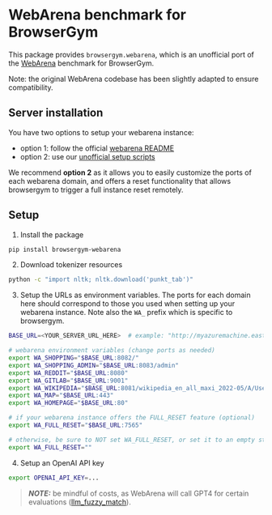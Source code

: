 # WebArena benchmark for BrowserGym

This package provides `browsergym.webarena`, which is an unofficial port of the [WebArena](https://webarena.dev/) benchmark for BrowserGym.

Note: the original WebArena codebase has been slightly adapted to ensure compatibility.

## Server installation

You have two options to setup your webarena instance:
 - option 1: follow the official [webarena README](https://github.com/web-arena-x/webarena/blob/main/environment_docker/README.md)
 - option 2: use our [unofficial setup scripts](https://github.com/gasse/webarena-setup/tree/main/webarena)

We recommend **option 2** as it allows you to easily customize the ports of each webarena domain, and offers a reset functionality that allows browsergym to trigger a full instance reset remotely.

## Setup

1. Install the package
```sh
pip install browsergym-webarena
```

2. Download tokenizer resources
```sh
python -c "import nltk; nltk.download('punkt_tab')"
```

3. Setup the URLs as environment variables. The ports for each domain here should correspond to those you used when setting up your webarena instance. Note also the `WA_` prefix which is specific to browsergym.
```sh
BASE_URL=<YOUR_SERVER_URL_HERE>  # example: "http://myazuremachine.eastus.cloudapp.azure.com"

# webarena environment variables (change ports as needed)
export WA_SHOPPING="$BASE_URL:8082/"
export WA_SHOPPING_ADMIN="$BASE_URL:8083/admin"
export WA_REDDIT="$BASE_URL:8080"
export WA_GITLAB="$BASE_URL:9001"
export WA_WIKIPEDIA="$BASE_URL:8081/wikipedia_en_all_maxi_2022-05/A/User:The_other_Kiwix_guy/Landing"
export WA_MAP="$BASE_URL:443"
export WA_HOMEPAGE="$BASE_URL:80"

# if your webarena instance offers the FULL_RESET feature (optional)
export WA_FULL_RESET="$BASE_URL:7565"

# otherwise, be sure to NOT set WA_FULL_RESET, or set it to an empty string
export WA_FULL_RESET=""
```

4. Setup an OpenAI API key

```sh
export OPENAI_API_KEY=...
```

> **_NOTE:_**  be mindful of costs, as WebArena will call GPT4 for certain evaluations ([llm_fuzzy_match](https://github.com/web-arena-x/webarena/blob/1469b7c9d8eaec3177855b3131569751f43a40d6/evaluation_harness/helper_functions.py#L146C5-L146C20)).
